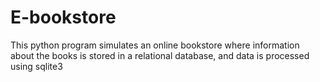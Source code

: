 # E-bookstore
This python program simulates an online bookstore where information about the books is stored in a relational database, and data is processed using sqlite3
